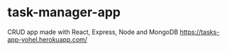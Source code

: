 # task-manager-app

CRUD app made with React, Express, Node and MongoDB
https://tasks-app-yohel.herokuapp.com/
